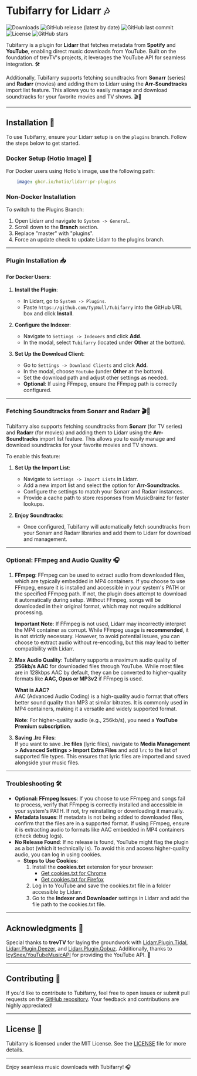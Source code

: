 # Tubifarry for Lidarr 🎶  
![Downloads](https://img.shields.io/github/downloads/TypNull/Tubifarry/total)  ![GitHub release (latest by date)](https://img.shields.io/github/v/release/TypNull/Tubifarry)  ![GitHub last commit](https://img.shields.io/github/last-commit/TypNull/Tubifarry)  ![License](https://img.shields.io/github/license/TypNull/Tubifarry)  ![GitHub stars](https://img.shields.io/github/stars/TypNull/Tubifarry)  

Tubifarry is a plugin for **Lidarr** that fetches metadata from **Spotify** and **YouTube**, enabling direct music downloads from YouTube. Built on the foundation of trevTV's projects, it leverages the YouTube API for seamless integration. 🛠️  

Additionally, Tubifarry supports fetching soundtracks from **Sonarr** (series) and **Radarr** (movies) and adding them to Lidarr using the **Arr-Soundtracks** import list feature. This allows you to easily manage and download soundtracks for your favorite movies and TV shows. 🎬🎵  

---

## Installation 🚀  
To use Tubifarry, ensure your Lidarr setup is on the `plugins` branch. Follow the steps below to get started.  

### Docker Setup (Hotio Image) 🐳  
For Docker users using Hotio's image, use the following path:  
```yml  
    image: ghcr.io/hotio/lidarr:pr-plugins  
```  

### Non-Docker Installation  
To switch to the Plugins Branch:  
1. Open Lidarr and navigate to `System -> General`.  
2. Scroll down to the **Branch** section.  
3. Replace "master" with "plugins".  
4. Force an update check to update Lidarr to the plugins branch.  

---

### Plugin Installation 📥  

#### **For Docker Users**:  
1. **Install the Plugin**:  
   - In Lidarr, go to `System -> Plugins`.  
   - Paste `https://github.com/TypNull/Tubifarry` into the GitHub URL box and click **Install**.  

2. **Configure the Indexer**:  
   - Navigate to `Settings -> Indexers` and click **Add**.  
   - In the modal, select `Tubifarry` (located under **Other** at the bottom).  

3. **Set Up the Download Client**:  
   - Go to `Settings -> Download Clients` and click **Add**.  
   - In the modal, choose `Youtube` (under **Other** at the bottom).  
   - Set the download path and adjust other settings as needed.  
   - **Optional**: If using FFmpeg, ensure the FFmpeg path is correctly configured.  

---

### Fetching Soundtracks from Sonarr and Radarr 🎬🎵  
Tubifarry also supports fetching soundtracks from **Sonarr** (for TV series) and **Radarr** (for movies) and adding them to Lidarr using the **Arr-Soundtracks** import list feature. This allows you to easily manage and download soundtracks for your favorite movies and TV shows.  

To enable this feature:  
1. **Set Up the Import List**:  
   - Navigate to `Settings -> Import Lists` in Lidarr.  
   - Add a new import list and select the option for **Arr-Soundtracks**.  
   - Configure the settings to match your Sonarr and Radarr instances.  
   - Provide a cache path to store responses from MusicBrainz for faster lookups.  

2. **Enjoy Soundtracks**:  
   - Once configured, Tubifarry will automatically fetch soundtracks from your Sonarr and Radarr libraries and add them to Lidarr for download and management.  

---

### Optional: FFmpeg and Audio Quality 🎧  
1. **FFmpeg**: FFmpeg can be used to extract audio from downloaded files, which are typically embedded in MP4 containers. If you choose to use FFmpeg, ensure it is installed and accessible in your system's PATH or the specified FFmpeg path. If not, the plugin does attempt to download it automatically during setup. Without FFmpeg, songs will be downloaded in their original format, which may not require additional processing.  

   **Important Note**: If FFmpeg is not used, Lidarr may incorrectly interpret the MP4 container as corrupt. While FFmpeg usage is **recommended**, it is not strictly necessary. However, to avoid potential issues, you can choose to extract audio without re-encoding, but this may lead to better compatibility with Lidarr.

2. **Max Audio Quality**: Tubifarry supports a maximum audio quality of **256kb/s AAC** for downloaded files through YouTube. While most files are in 128kbps AAC by default, they can be converted to higher-quality formats like **AAC, Opus or MP3v2** if FFmpeg is used.  

   **What is AAC?**  
   AAC (Advanced Audio Coding) is a high-quality audio format that offers better sound quality than MP3 at similar bitrates. It is commonly used in MP4 containers, making it a versatile and widely supported format.  

   **Note**: For higher-quality audio (e.g., 256kb/s), you need a **YouTube Premium subscription**.  

3. **Saving .lrc Files**:  
   If you want to save **.lrc files** (lyric files), navigate to **Media Management > Advanced Settings > Import Extra Files** and add `lrc` to the list of supported file types. This ensures that lyric files are imported and saved alongside your music files.  

---

### Troubleshooting 🛠️  
- **Optional: FFmpeg Issues**: If you choose to use FFmpeg and songs fail to process, verify that FFmpeg is correctly installed and accessible in your system's PATH. If not, try reinstalling or downloading it manually.  
- **Metadata Issues**: If metadata is not being added to downloaded files, confirm that the files are in a supported format. If using FFmpeg, ensure it is extracting audio to formats like AAC embedded in MP4 containers (check debug logs).  
- **No Release Found**: If no release is found, YouTube might flag the plugin as a bot (which it technically is). To avoid this and access higher-quality audio, you can log in using cookies.  
  - **Steps to Use Cookies**:  
    1. Install the **cookies.txt** extension for your browser:  
       - [Get cookies.txt for Chrome](https://chrome.google.com/webstore/detail/get-cookiestxt-locally/cclelndahbckbenkjhflpdbgdldlbecc)  
       - [Get cookies.txt for Firefox](https://addons.mozilla.org/en-US/firefox/addon/cookies-txt/)  
    2. Log in to YouTube and save the cookies.txt file in a folder accessible by Lidarr.  
    3. Go to the **Indexer and Downloader** settings in Lidarr and add the file path to the cookies.txt file.  

---

## Acknowledgments 🙌  
Special thanks to **trevTV** for laying the groundwork with [Lidarr.Plugin.Tidal](https://github.com/TrevTV/Lidarr.Plugin.Tidal), [Lidarr.Plugin.Deezer](https://github.com/TrevTV/Lidarr.Plugin.Deezer), and [Lidarr.Plugin.Qobuz](https://github.com/TrevTV/Lidarr.Plugin.Qobuz). Additionally, thanks to [IcySnex/YouTubeMusicAPI](https://github.com/IcySnex/YouTubeMusicAPI) for providing the YouTube API. 🎉  

---

## Contributing 🤝  
If you'd like to contribute to Tubifarry, feel free to open issues or submit pull requests on the [GitHub repository](https://github.com/TypNull/Tubifarry). Your feedback and contributions are highly appreciated!  

---

## License 📄  
Tubifarry is licensed under the MIT License. See the [LICENSE](https://github.com/TypNull/Tubifarry/blob/main/LICENSE) file for more details.  

---

Enjoy seamless music downloads with Tubifarry! 🎧  